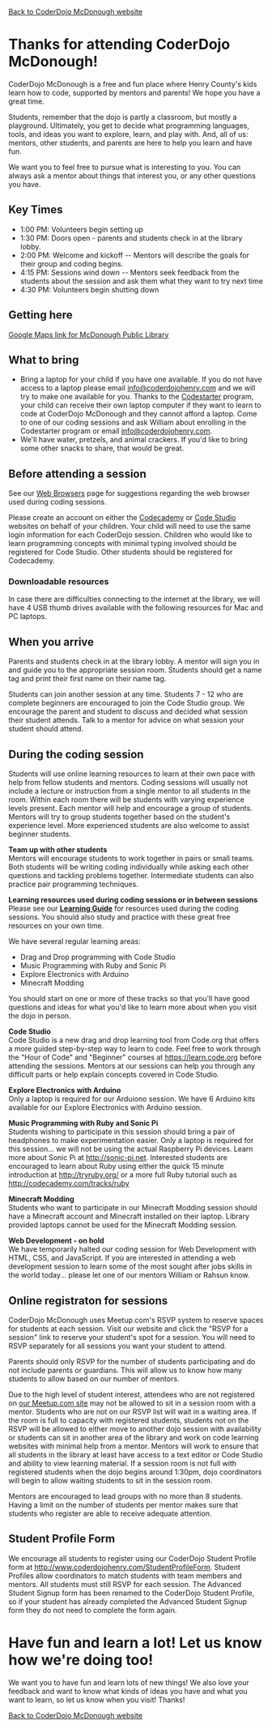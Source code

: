 [Back to CoderDojo McDonough website](http://www.coderdojohenry.com)

# Thanks for attending CoderDojo McDonough!

CoderDojo McDonough is a free and fun place where Henry County's kids learn how to code, supported by mentors and
parents! We hope you have a great time.

Students, remember that the dojo is partly a classroom, but mostly a
playground. Ultimately, you get to decide what programming languages,
tools, and ideas you want to explore, learn, and play with. And, all of us:
mentors, other students, and parents are here to help you learn and have fun.

We want you to feel free to pursue what is interesting to you. You can
always ask a mentor about things that interest you, or any other questions you
have.


## Key Times

  * 1:00 PM: Volunteers begin setting up
  * 1:30 PM: Doors open - parents and students check in at the library
    lobby. 
  * 2:00 PM: Welcome and kickoff -- Mentors will describe the goals for
    their group and coding begins.
  * 4:15 PM: Sessions wind down -- Mentors seek feedback from the students
    about the session and ask them what they want to try next time
  * 4:30 PM: Volunteers begin shutting down

## Getting here

[Google Maps link for McDonough Public
Library](https://www.google.com/maps/place/1001+Florence+Mcgarity+Blvd/)

## What to bring

  * Bring a laptop for your child if you have one available. If you do not have access to a laptop
    please email info@coderdojohenry.com and we will try to make one
available for you.  Thanks to the [Codestarter](https://codestarter.org) program, your child can receive their own laptop computer if they want to learn to code at CoderDojo McDonough and they cannot afford a laptop.  Come to one of our coding sessions and ask William about enrolling in the Codestarter program or email <info@coderdojohenry.com>.
  * We'll have water, pretzels, and animal crackers.  If you'd
    like to bring some other snacks to share, that would be great.  
  

## Before attending a session

See our [Web Browsers](web_browsers.md) page for suggestions regarding the web browser used during coding sessions.

Please create an account on either the [Codecademy](http://www.codecademy.com) or [Code Studio](https://learn.code.org) websites on behalf of your children. Your child will need to use the same login information for each CoderDojo session.  Children who would like to learn programming concepts with minimal typing involved should be registered for Code Studio.  Other students should be registered for Codecademy.

### Downloadable resources  
In case there are difficulties connecting to the internet at the
library, we will have 4 USB thumb drives available with the following resources for Mac and PC laptops.


## When you arrive

Parents and students check in at the library lobby. A mentor will sign you in and guide you to the appropriate session room. Students should get a name tag and print their first name on their name tag.

Students can join another session at any time.  Students 7 - 12 who are complete beginners are encouraged to join the Code Studio group.  We encourage the parent and student to discuss and decided what session their student attends.  Talk to a mentor for advice on what session your student should attend.

## During the coding session 

Students will use online learning resources to learn at their own pace with help from fellow students and mentors.  Coding sessions will usually not include a lecture or instruction from a single mentor to all students in the room.  Within each room there will be students with varying experience levels present.  Each mentor will help and encourage a group of students.  Mentors will try to group students together based on the student's experience level.  More experienced students are also welcome to assist beginner students.  

**Team up with other students**  
Mentors will encourage students to work together in pairs or small teams. Both students will be writing coding individually while asking each other questions and tackling problems together.  Intermediate students can also practice pair programming techniques.

**Learning resources used during coding sessions or in between sessions**  
Please see our **[Learning Guide](http://www.coderdojohenry.com/learning-guide)** for resources used during the coding sessions. You should also study and practice with these great free resources on your own time.

We have several regular learning areas:

  * Drag and Drop programming with Code Studio
  * Music Programming with Ruby and Sonic Pi
  * Explore Electronics with Arduino
  * Minecraft Modding
 
You should start on one or more of these tracks so that you'll have good
questions and ideas for what you'd like to learn more about when you
visit the dojo in person.

**Code Studio**  
 Code Studio is a new drag and drop learning tool from Code.org that offers a more guided step-by-step way to learn to code.  Feel free to work through the "Hour of Code" and "Beginner" courses at https://learn.code.org before attending the sessions.  Mentors at our sessions can help you through any difficult parts or help explain concepts covered in Code Studio.

**Explore Electronics with Arduino**  
Only a laptop is required for our Arduiono session.  We have 6 Arduino kits available for our Explore Electronics with Arduino session. 

**Music Programming with Ruby and Sonic Pi**  
Students wishing to participate in this session should bring a pair of headphones to make experimentation easier.   Only a laptop is required for this session... we will not be using the actual Raspberry Pi devices.  Learn more about Sonic Pi at http://sonic-pi.net. Interested students are encouraged to learn about Ruby using either the quick 15 minute introduction at http://tryruby.org/ or a more full Ruby tutorial such as http://codecademy.com/tracks/ruby

**Minecraft Modding**  
Students who want to participate in our Minecraft Modding session should have a Minecraft account and Minecraft installed on their laptop.  Library provided laptops cannot be used for the Minecraft Modding session. 

**Web Development - on hold**  
We have temporarily halted our coding session for Web Development with HTML, CSS, and JavaScript.  If you are interested in attending a web development session to learn some of the most sought after jobs skills in the world today... please let one of our mentors William or Rahsun know.

## Online registraton for sessions

CoderDojo McDonough uses Meetup.com's RSVP system to reserve spaces for students at each session. Visit our website and click the "RSVP for a session" link to reserve your student's spot for a session.  You will need to RSVP separately for all sessions you want your student to attend.

Parents should only RSVP for the number of students participating and do
not include parents or guardians. This will allow us to know how many students to allow based on our number of mentors.

Due to the high level of student interest, attendees who are not registered
on [our Meetup.com site](http://meetup.com/CoderDojoMcDonough) may not be allowed to sit in a session room with a mentor. Students who are not on our RSVP list will wait in a waiting area. If the room is full
to capacity with registered students, students not on the RSVP will be allowed to either move to another dojo session with availability
or students can sit in another area of the library and work on code learning websites with minimal help from a mentor. Mentors will work to ensure that all students in the library at least have access to a text editor or Code Studio and ability to view learning material.  If a session room is not full with registered students when the dojo begins around 1:30pm, dojo coordinators will begin to allow waiting students to sit in the session room.

Mentors are encouraged to lead groups with no more than 8 students.  Having a limit on the number of students per mentor makes sure that students who register are able to receive adequate attention.

## Student Profile Form

We encourage all students to register using our CoderDojo Student Profile form at <http://www.coderdojohenry.com/StudentProfileForm>.  Student Profiles allow coordinators to match students with team members and mentors. All students must still RSVP for each session.  The Advanced Student Signup form has been renamed to the CoderDojo Student Profile, so if your student has already completed the Advanced Student Signup form they do not need to complete the form again. 


# Have fun and learn a lot! Let us know how we're doing too!

We want you to have fun and learn lots of new things! We also love your
feedback and want to know what kinds of ideas you have and what you want
to learn, so let us know when you visit! Thanks!

[Back to CoderDojo McDonough website](http://www.coderdojohenry.com)
